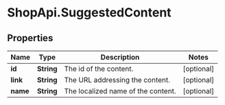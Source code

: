 # ShopApi.SuggestedContent

## Properties

Name | Type | Description | Notes
------------ | ------------- | ------------- | -------------
**id** | **String** | The id of the content. | [optional] 
**link** | **String** | The URL addressing the content. | [optional] 
**name** | **String** | The localized name of the content. | [optional] 


